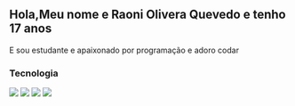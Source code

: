 <h2>Hola,Meu nome e Raoni Olivera Quevedo e tenho 17 anos</h1>
<p>E sou estudante e apaixonado por programação e adoro codar</p>
<h3>Tecnologia</h3>
<div  text-align="center" width="400vw">
  <img src="https://img.shields.io/badge/Js-FFDC0B?style=for-the-badge&logo=javascript&logoColor=000&labelColor=FFDC0B" />
  <img src="https://img.shields.io/badge/html%205-orange?style=for-the-badge&logo=html5&logoColor=white&labelColor=orange" />
  <img src="https://img.shields.io/badge/ReactJs-2CFFEE?style=for-the-badge&logo=react&logoColor=000&labelColor=2CFFEE" />
  <img src="https://img.shields.io/badge/CSS%203-5188FE?style=for-the-badge&logo=css3&logoColor=white&labelColor=5188FE" />
</div>

